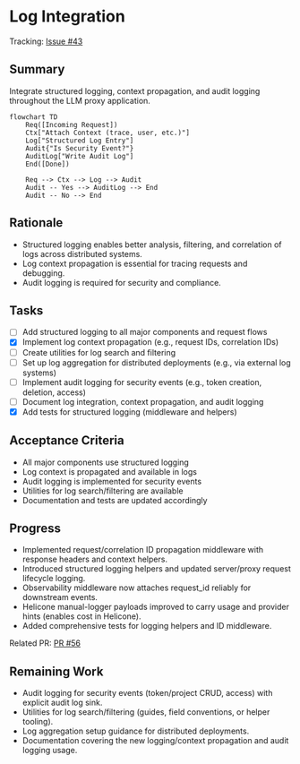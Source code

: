 # Log Integration

Tracking: [Issue #43](https://github.com/sofatutor/llm-proxy/issues/43)

## Summary
Integrate structured logging, context propagation, and audit logging throughout the LLM proxy application.

```mermaid
flowchart TD
    Req([Incoming Request])
    Ctx["Attach Context (trace, user, etc.)"]
    Log["Structured Log Entry"]
    Audit{"Is Security Event?"}
    AuditLog["Write Audit Log"]
    End([Done])

    Req --> Ctx --> Log --> Audit
    Audit -- Yes --> AuditLog --> End
    Audit -- No --> End
```

## Rationale
- Structured logging enables better analysis, filtering, and correlation of logs across distributed systems.
- Log context propagation is essential for tracing requests and debugging.
- Audit logging is required for security and compliance.

## Tasks
- [ ] Add structured logging to all major components and request flows
- [x] Implement log context propagation (e.g., request IDs, correlation IDs)
- [ ] Create utilities for log search and filtering
- [ ] Set up log aggregation for distributed deployments (e.g., via external log systems)
- [ ] Implement audit logging for security events (e.g., token creation, deletion, access)
- [ ] Document log integration, context propagation, and audit logging
- [x] Add tests for structured logging (middleware and helpers)

## Acceptance Criteria
- All major components use structured logging
- Log context is propagated and available in logs
- Audit logging is implemented for security events
- Utilities for log search/filtering are available
- Documentation and tests are updated accordingly 

## Progress
- Implemented request/correlation ID propagation middleware with response headers and context helpers.
- Introduced structured logging helpers and updated server/proxy request lifecycle logging.
- Observability middleware now attaches request_id reliably for downstream events.
- Helicone manual-logger payloads improved to carry usage and provider hints (enables cost in Helicone).
- Added comprehensive tests for logging helpers and ID middleware.

Related PR: [PR #56](https://github.com/sofatutor/llm-proxy/pull/56)

## Remaining Work
- Audit logging for security events (token/project CRUD, access) with explicit audit log sink.
- Utilities for log search/filtering (guides, field conventions, or helper tooling).
- Log aggregation setup guidance for distributed deployments.
- Documentation covering the new logging/context propagation and audit logging usage.
